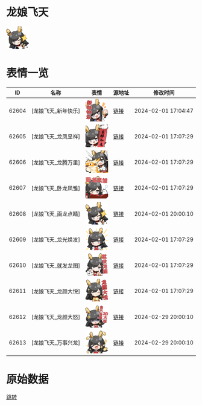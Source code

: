 # 龙娘飞天

<img src="./cover.png" height="60" alt="cover" />

# 表情一览

|ID|名称|表情|源地址|修改时间|
|----|----|----|----|----|
|62604|[龙娘飞天_新年快乐]|<img src="./pic/062604_%5B龙娘飞天_新年快乐%5D.png" height="60" alt="新年快乐"/>|[链接](https://i0.hdslb.com/bfs/emote/54e5e35f0440e87633d6f2515a9c02c0e577160c.png)|2024-02-01 17:04:47|
|62605|[龙娘飞天_龙凤呈祥]|<img src="./pic/062605_%5B龙娘飞天_龙凤呈祥%5D.png" height="60" alt="龙凤呈祥"/>|[链接](https://i0.hdslb.com/bfs/emote/d9474d84ee2668d8b99902aa21157ddf95230ced.png)|2024-02-01 17:07:29|
|62606|[龙娘飞天_龙腾万里]|<img src="./pic/062606_%5B龙娘飞天_龙腾万里%5D.png" height="60" alt="龙腾万里"/>|[链接](https://i0.hdslb.com/bfs/emote/e200b451de91e1895f7f044691a4d64728d93532.png)|2024-02-01 17:07:29|
|62607|[龙娘飞天_卧龙凤雏]|<img src="./pic/062607_%5B龙娘飞天_卧龙凤雏%5D.png" height="60" alt="卧龙凤雏"/>|[链接](https://i0.hdslb.com/bfs/emote/2b3775044a9d0d05dbaed1c7c2e317a6d6a5a1bf.png)|2024-02-01 17:07:29|
|62608|[龙娘飞天_画龙点睛]|<img src="./pic/062608_%5B龙娘飞天_画龙点睛%5D.png" height="60" alt="画龙点睛"/>|[链接](https://i0.hdslb.com/bfs/emote/4814f2542a97c6f4d79a8e92af6c07e40f6061fc.png)|2024-02-01 20:00:10|
|62609|[龙娘飞天_龙光焕发]|<img src="./pic/062609_%5B龙娘飞天_龙光焕发%5D.png" height="60" alt="龙光焕发"/>|[链接](https://i0.hdslb.com/bfs/emote/385614fa26854ca1d4a991b4fb297d4d4243e813.png)|2024-02-01 17:07:29|
|62610|[龙娘飞天_就发龙图]|<img src="./pic/062610_%5B龙娘飞天_就发龙图%5D.png" height="60" alt="就发龙图"/>|[链接](https://i0.hdslb.com/bfs/emote/4b7633013e56f3c4dedd8ea639a3f7e6e92b7bcb.png)|2024-02-01 17:07:29|
|62611|[龙娘飞天_龙颜大悦]|<img src="./pic/062611_%5B龙娘飞天_龙颜大悦%5D.png" height="60" alt="龙颜大悦"/>|[链接](https://i0.hdslb.com/bfs/emote/699e7c371facc7e61fbf61fdd9932efcb9ed4079.png)|2024-02-01 17:07:29|
|62612|[龙娘飞天_龙颜大怒]|<img src="./pic/062612_%5B龙娘飞天_龙颜大怒%5D.png" height="60" alt="龙颜大怒"/>|[链接](https://i0.hdslb.com/bfs/emote/b191df69204ffca93f1a5d961dd828b85c911cab.png)|2024-02-29 20:00:10|
|62613|[龙娘飞天_万事兴龙]|<img src="./pic/062613_%5B龙娘飞天_万事兴龙%5D.png" height="60" alt="万事兴龙"/>|[链接](https://i0.hdslb.com/bfs/emote/76bde607fea7d6f64d33207b23e9739a9aa1422b.png)|2024-02-29 20:00:10|

# 原始数据

[跳转](./raw.json)

